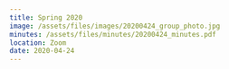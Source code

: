 ```yaml
---
title: Spring 2020
image: /assets/files/images/20200424_group_photo.jpg
minutes: /assets/files/minutes/20200424_minutes.pdf
location: Zoom
date: 2020-04-24
---
```

